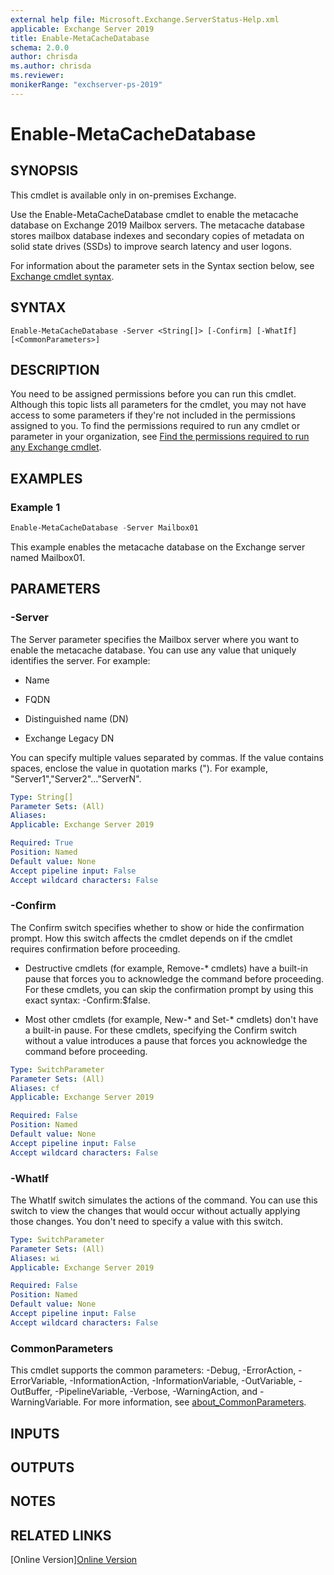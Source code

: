 ```yaml
---
external help file: Microsoft.Exchange.ServerStatus-Help.xml
applicable: Exchange Server 2019
title: Enable-MetaCacheDatabase
schema: 2.0.0
author: chrisda
ms.author: chrisda
ms.reviewer:
monikerRange: "exchserver-ps-2019"
---
```


# Enable-MetaCacheDatabase

## SYNOPSIS
This cmdlet is available only in on-premises Exchange.

Use the Enable-MetaCacheDatabase cmdlet to enable the metacache database on Exchange 2019 Mailbox servers. The metacache database stores mailbox database indexes and secondary copies of metadata on solid state drives (SSDs) to improve search latency and user logons.

For information about the parameter sets in the Syntax section below, see [Exchange cmdlet syntax](https://docs.microsoft.com/powershell/exchange/exchange-server/exchange-cmdlet-syntax).

## SYNTAX

```
Enable-MetaCacheDatabase -Server <String[]> [-Confirm] [-WhatIf] [<CommonParameters>]
```

## DESCRIPTION
You need to be assigned permissions before you can run this cmdlet. Although this topic lists all parameters for the cmdlet, you may not have access to some parameters if they're not included in the permissions assigned to you. To find the permissions required to run any cmdlet or parameter in your organization, see [Find the permissions required to run any Exchange cmdlet](https://docs.microsoft.com/powershell/exchange/exchange-server/find-exchange-cmdlet-permissions).

## EXAMPLES

### Example 1
```powershell
Enable-MetaCacheDatabase -Server Mailbox01
```

This example enables the metacache database on the Exchange server named Mailbox01.

## PARAMETERS

### -Server
The Server parameter specifies the Mailbox server where you want to enable the metacache database. You can use any value that uniquely identifies the server. For example:

- Name

- FQDN

- Distinguished name (DN)

- Exchange Legacy DN

You can specify multiple values separated by commas. If the value contains spaces, enclose the value in quotation marks ("). For example, "Server1","Server2"..."ServerN".

```yaml
Type: String[]
Parameter Sets: (All)
Aliases:
Applicable: Exchange Server 2019

Required: True
Position: Named
Default value: None
Accept pipeline input: False
Accept wildcard characters: False
```

### -Confirm
The Confirm switch specifies whether to show or hide the confirmation prompt. How this switch affects the cmdlet depends on if the cmdlet requires confirmation before proceeding.

- Destructive cmdlets (for example, Remove-\* cmdlets) have a built-in pause that forces you to acknowledge the command before proceeding. For these cmdlets, you can skip the confirmation prompt by using this exact syntax: -Confirm:$false.

- Most other cmdlets (for example, New-\* and Set-\* cmdlets) don't have a built-in pause. For these cmdlets, specifying the Confirm switch without a value introduces a pause that forces you acknowledge the command before proceeding.

```yaml
Type: SwitchParameter
Parameter Sets: (All)
Aliases: cf
Applicable: Exchange Server 2019

Required: False
Position: Named
Default value: None
Accept pipeline input: False
Accept wildcard characters: False
```

### -WhatIf
The WhatIf switch simulates the actions of the command. You can use this switch to view the changes that would occur without actually applying those changes. You don't need to specify a value with this switch.

```yaml
Type: SwitchParameter
Parameter Sets: (All)
Aliases: wi
Applicable: Exchange Server 2019

Required: False
Position: Named
Default value: None
Accept pipeline input: False
Accept wildcard characters: False
```

### CommonParameters
This cmdlet supports the common parameters: -Debug, -ErrorAction, -ErrorVariable, -InformationAction, -InformationVariable, -OutVariable, -OutBuffer, -PipelineVariable, -Verbose, -WarningAction, and -WarningVariable. For more information, see [about_CommonParameters](https://go.microsoft.com/fwlink/p/?LinkID=113216).

## INPUTS

###  

## OUTPUTS

###  

## NOTES

## RELATED LINKS

[Online Version][Online Version](https://docs.microsoft.com/powershell/module/exchange/mailbox-databases-and-servers/enable-metacachedatabase)
